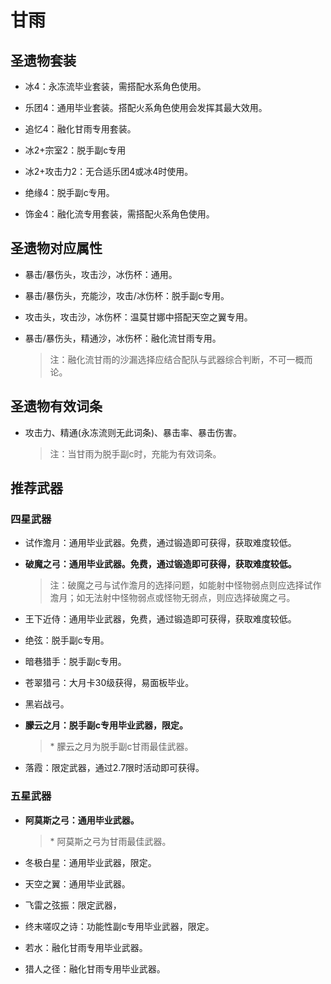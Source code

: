 # 甘雨

## 圣遗物套装  

- 冰4：永冻流毕业套装，需搭配水系角色使用。  

- 乐团4：通用毕业套装。搭配火系角色使用会发挥其最大效用。  

- 追忆4：融化甘雨专用套装。  

- 冰2+宗室2：脱手副c专用  

- 冰2+攻击力2：无合适乐团4或冰4时使用。  

- 绝缘4：脱手副c专用。  

- 饰金4：融化流专用套装，需搭配火系角色使用。  

## 圣遗物对应属性  

- 暴击/暴伤头，攻击沙，冰伤杯：通用。  

- 暴击/暴伤头，充能沙，攻击/冰伤杯：脱手副c专用。  

- 攻击头，攻击沙，冰伤杯：温莫甘娜中搭配天空之翼专用。  

- 暴击/暴伤头，精通沙，冰伤杯：融化流甘雨专用。  

  > 注：融化流甘雨的沙漏选择应结合配队与武器综合判断，不可一概而论。  

## 圣遗物有效词条  

- 攻击力、精通(永冻流则无此词条)、暴击率、暴击伤害。  

  > 注：当甘雨为脱手副c时，充能为有效词条。  

## 推荐武器  

### 四星武器  

- 试作澹月：通用毕业武器。免费，通过锻造即可获得，获取难度较低。  

- **破魔之弓：通用毕业武器。免费，通过锻造即可获得，获取难度较低。**  

  > 注：破魔之弓与试作澹月的选择问题，如能射中怪物弱点则应选择试作澹月；如无法射中怪物弱点或怪物无弱点，则应选择破魔之弓。  

- 王下近侍：通用毕业武器，免费，通过锻造即可获得，获取难度较低。  

- 绝弦：脱手副c专用。  

- 暗巷猎手：脱手副c专用。  

- 苍翠猎弓：大月卡30级获得，易面板毕业。  

- 黑岩战弓。  

- **朦云之月：脱手副c专用毕业武器，限定。**  

  > \* 朦云之月为脱手副c甘雨最佳武器。  

- 落霞：限定武器，通过2.7限时活动即可获得。  

### 五星武器  

- **阿莫斯之弓：通用毕业武器。**

  > \* 阿莫斯之弓为甘雨最佳武器。  

- 冬极白星：通用毕业武器，限定。  

- 天空之翼：通用毕业武器。  

- 飞雷之弦振：限定武器，  

- 终末嗟叹之诗：功能性副c专用毕业武器，限定。  

- 若水：融化甘雨专用毕业武器。  

- 猎人之径：融化甘雨专用毕业武器。

